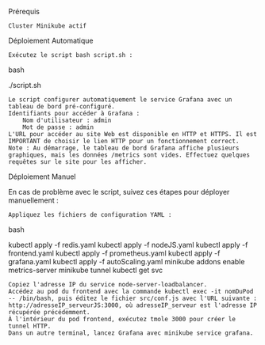 Prérequis

    Cluster Minikube actif

Déploiement Automatique

    Exécutez le script bash script.sh :

bash

./script.sh

    Le script configurer automatiquement le service Grafana avec un tableau de bord pré-configuré.
    Identifiants pour accéder à Grafana :
        Nom d'utilisateur : admin
        Mot de passe : admin
    L'URL pour accéder au site Web est disponible en HTTP et HTTPS. Il est IMPORTANT de choisir le lien HTTP pour un fonctionnement correct.
    Note : Au démarrage, le tableau de bord Grafana affiche plusieurs graphiques, mais les données /metrics sont vides. Effectuez quelques requêtes sur le site pour les afficher.

Déploiement Manuel

En cas de problème avec le script, suivez ces étapes pour déployer manuellement :

    Appliquez les fichiers de configuration YAML :

bash

kubectl apply -f redis.yaml
kubectl apply -f nodeJS.yaml
kubectl apply -f frontend.yaml
kubectl apply -f prometheus.yaml
kubectl apply -f grafana.yaml
kubectl apply -f autoScaling.yaml
minikube addons enable metrics-server
minikube tunnel
kubectl get svc

    Copiez l'adresse IP du service node-server-loadbalancer.
    Accédez au pod du frontend avec la commande kubectl exec -it nomDuPod -- /bin/bash, puis éditez le fichier src/conf.js avec l'URL suivante : http://adresseIP_serveurJS:3000, où adresseIP_serveur est l'adresse IP récupérée précédemment.
    À l'intérieur du pod frontend, exécutez tmole 3000 pour créer le tunnel HTTP.
    Dans un autre terminal, lancez Grafana avec minikube service grafana.
